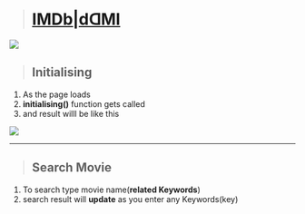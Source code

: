 > # [IMDb|dꓷMI](https://kapishverma.github.io/IMDb_Clone/ "Want to try? Hit this link")
![](media/1.png)
 >## Initialising

 1. As the page loads
  1. **initialising()** function gets called
  1. and result willl be like this
  
  
  ![](media/1.gif)

  ---

 >## Search Movie

1. To search type movie name(**related Keywords**) 
1. search result will **update** as you enter any Keywords(key)

 